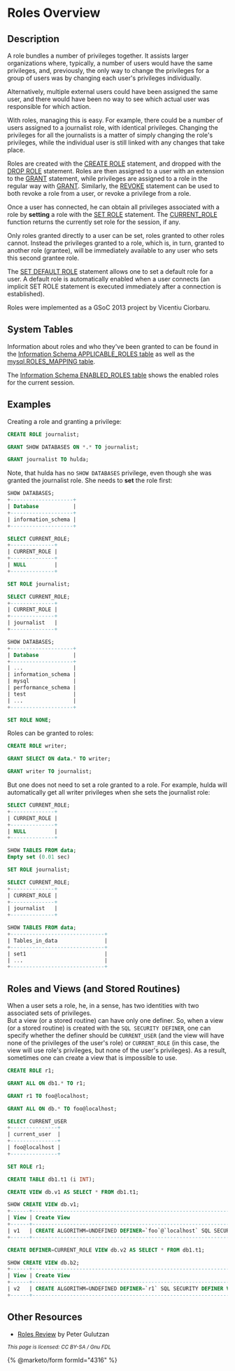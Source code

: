 # Roles Overview

## Description

A role bundles a number of privileges together. It assists larger organizations where, typically, a number of users would have the same privileges, and, previously, the only way to change the privileges for a group of users was by changing each user's privileges individually.

Alternatively, multiple external users could have been assigned the same user, and there would have been no way to see which actual user was responsible for which action.

With roles, managing this is easy. For example, there could be a number of users assigned to a journalist role, with identical privileges. Changing the privileges for all the journalists is a matter of simply changing the role's privileges, while the individual user is still linked with any changes that take place.

Roles are created with the [CREATE ROLE](../../../reference/sql-statements/account-management-sql-statements/create-role.md) statement, and dropped with the [DROP ROLE](../../../reference/sql-statements/account-management-sql-statements/drop-role.md) statement. Roles are then assigned to a user with an extension to the [GRANT](../../../reference/sql-statements/account-management-sql-statements/grant.md#roles) statement, while privileges are assigned to a role in the regular way with [GRANT](../../../reference/sql-statements/account-management-sql-statements/grant.md). Similarly, the [REVOKE](../../../reference/sql-statements/account-management-sql-statements/revoke.md) statement can be used to both revoke a role from a user, or revoke a privilege from a role.

Once a user has connected, he can obtain all privileges associated with a role by **setting** a role with the [SET ROLE](../../../reference/sql-statements/account-management-sql-statements/set-role.md) statement. The [CURRENT\_ROLE](../../../reference/sql-functions/secondary-functions/information-functions/current_role.md) function returns the currently set role for the session, if any.

Only roles granted directly to a user can be set, roles granted to other roles cannot. Instead the privileges granted to a role, which is, in turn, granted to another role (grantee), will be immediately available to any user who sets this second grantee role.

The [SET DEFAULT ROLE](../../../reference/sql-statements/account-management-sql-statements/set-default-role.md) statement allows one to set a default role for a user. A default role is automatically enabled when a user connects (an implicit SET ROLE statement is executed immediately after a connection is established).

Roles were implemented as a GSoC 2013 project by Vicentiu Ciorbaru.

## System Tables

Information about roles and who they've been granted to can be found in the [Information Schema APPLICABLE\_ROLES table](../../../reference/system-tables/information-schema/information-schema-tables/information-schema-applicable_roles-table.md) as well as the [mysql.ROLES\_MAPPING table](../../../reference/system-tables/the-mysql-database-tables/mysql-roles_mapping-table.md).

The [Information Schema ENABLED\_ROLES table](../../../reference/system-tables/information-schema/information-schema-tables/information-schema-enabled_roles-table.md) shows the enabled roles for the current session.

## Examples

Creating a role and granting a privilege:

```sql
CREATE ROLE journalist;

GRANT SHOW DATABASES ON *.* TO journalist;

GRANT journalist TO hulda;
```

Note, that hulda has no `SHOW DATABASES` privilege, even though she was granted the journalist role. She needs to **set** the role first:

```sql
SHOW DATABASES;
+--------------------+
| Database           |
+--------------------+
| information_schema |
+--------------------+

SELECT CURRENT_ROLE;
+--------------+
| CURRENT_ROLE |
+--------------+
| NULL         |
+--------------+

SET ROLE journalist;

SELECT CURRENT_ROLE;
+--------------+
| CURRENT_ROLE |
+--------------+
| journalist   |
+--------------+

SHOW DATABASES;
+--------------------+
| Database           |
+--------------------+
| ...                |
| information_schema |
| mysql              |
| performance_schema |
| test               |
| ...                |
+--------------------+

SET ROLE NONE;
```

Roles can be granted to roles:

```sql
CREATE ROLE writer;

GRANT SELECT ON data.* TO writer;

GRANT writer TO journalist;
```

But one does not need to set a role granted to a role. For example, hulda will automatically get all writer privileges when she sets the journalist role:

```sql
SELECT CURRENT_ROLE;
+--------------+
| CURRENT_ROLE |
+--------------+
| NULL         |
+--------------+

SHOW TABLES FROM data;
Empty set (0.01 sec)

SET ROLE journalist;

SELECT CURRENT_ROLE;
+--------------+
| CURRENT_ROLE |
+--------------+
| journalist   |
+--------------+

SHOW TABLES FROM data;
+------------------------------+
| Tables_in_data               |
+------------------------------+
| set1                         |
| ...                          |
+------------------------------+
```

## Roles and Views (and Stored Routines)

When a user sets a role, he, in a sense, has two identities with two associated sets of privileges.\
But a view (or a stored routine) can have only one definer. So, when a view (or a stored routine) is created with the `SQL SECURITY DEFINER`, one can specify whether the definer should be `CURRENT_USER` (and the view will have none of the privileges of the user's role) or `CURRENT_ROLE` (in this case, the view will use role's privileges, but none of the user's privileges). As a result, sometimes one can create a view that is impossible to use.

```sql
CREATE ROLE r1;

GRANT ALL ON db1.* TO r1;

GRANT r1 TO foo@localhost;

GRANT ALL ON db.* TO foo@localhost;

SELECT CURRENT_USER
+---------------+
| current_user  |
+---------------+
| foo@localhost |
+---------------+

SET ROLE r1;

CREATE TABLE db1.t1 (i INT);

CREATE VIEW db.v1 AS SELECT * FROM db1.t1;

SHOW CREATE VIEW db.v1;
+------+------------------------------------------------------------------------------------------------------------------------------------------+----------------------+----------------------+
| View | Create View                                                                                                                              | character_set_client | collation_connection |
+------+------------------------------------------------------------------------------------------------------------------------------------------+----------------------+----------------------+
| v1   | CREATE ALGORITHM=UNDEFINED DEFINER=`foo`@`localhost` SQL SECURITY DEFINER VIEW `db`.`v1` AS SELECT `db1`.`t1`.`i` AS `i` from `db1`.`t1` | utf8                 | utf8_general_ci      |
+------+------------------------------------------------------------------------------------------------------------------------------------------+----------------------+----------------------+

CREATE DEFINER=CURRENT_ROLE VIEW db.v2 AS SELECT * FROM db1.t1;

SHOW CREATE VIEW db.b2;
+------+-----------------------------------------------------------------------------------------------------------------------------+----------------------+----------------------+
| View | Create View                                                                                                                 | character_set_client | collation_connection |
+------+-----------------------------------------------------------------------------------------------------------------------------+----------------------+----------------------+
| v2   | CREATE ALGORITHM=UNDEFINED DEFINER=`r1` SQL SECURITY DEFINER VIEW `db`.`v2` AS select `db1`.`t1`.`a` AS `a` from `db1`.`t1` | utf8                 | utf8_general_ci      |
+------+-----------------------------------------------------------------------------------------------------------------------------+----------------------+----------------------+
```

## Other Resources

* [Roles Review](https://ocelot.ca/blog/blog/2014/01/12/roles-review/) by Peter Gulutzan

<sub>_This page is licensed: CC BY-SA / Gnu FDL_</sub>

{% @marketo/form formId="4316" %}

